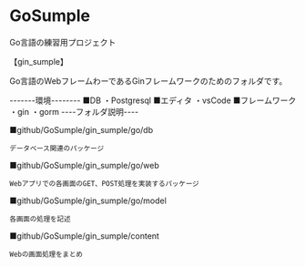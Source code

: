 # GoSumple
Go言語の練習用プロジェクト

【gin_sumple】

Go言語のWebフレームわーであるGinフレームワークのためのフォルダです。

-------環境--------
■DB
・Postgresql
■エディタ
・vsCode
■フレームワーク
・gin
・gorm
----フォルダ説明----

■github/GoSumple/gin_sumple/go/db

	データベース関連のパッケージ

■github/GoSumple/gin_sumple/go/web

	Webアプリでの各画面のGET、POST処理を実装するパッケージ
	
■github/GoSumple/gin_sumple/go/model

	各画面の処理を記述

■github/GoSumple/gin_sumple/content

	Webの画面処理をまとめ
	
